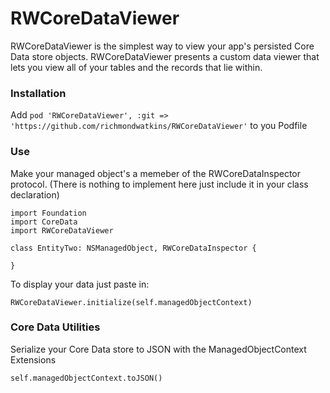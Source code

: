 # RWCoreDataViewer

RWCoreDataViewer is the simplest way to view your app's persisted Core Data store objects. RWCoreDataViewer presents a custom data viewer that lets you view all of your tables and the records that lie within.

### Installation
Add ``` pod 'RWCoreDataViewer', :git => 'https://github.com/richmondwatkins/RWCoreDataViewer' ``` to you Podfile

### Use
Make your managed object's a memeber of the RWCoreDataInspector protocol. (There is nothing to implement here just include it in your class declaration)

``` 
import Foundation
import CoreData
import RWCoreDataViewer

class EntityTwo: NSManagedObject, RWCoreDataInspector {

}
```

To display your data just paste in:

```
RWCoreDataViewer.initialize(self.managedObjectContext)
``` 

### Core Data Utilities

Serialize your Core Data store to JSON with the ManagedObjectContext Extensions

```
self.managedObjectContext.toJSON()
```